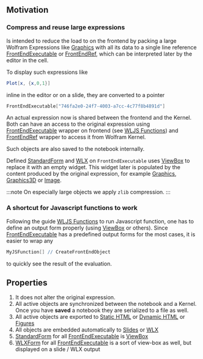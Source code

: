 ## Motivation



### Compress and reuse large expressions
Is intended to reduce the load to on the frontend by packing a large Wolfram Expressions like [Graphics](frontend/Reference/Graphics/Graphics.md) with all its data to a single line reference [FrontEndExecutable](frontend/Reference/Frontend%20Objects/FrontEndExecutable.md) or [FrontEndRef](frontend/Reference/Frontend%20Objects/FrontEndRef.md), which can be interpreted later by the editor in the cell. 

To display such expressions like

```mathematica
Plot[x, {x,0,1}]
```

inline in the editor or on a slide, they are converted to a pointer

```mathematica
FrontEndExecutable["746fa2e0-24f7-4003-a7cc-4c77f8b4891d"]
```

An actual expression now is shared between the frontend and the Kernel. Both can have an access to the original expression using [FrontEndExecutable](frontend/Reference/Frontend%20Objects/FrontEndExecutable.md) wrapper on frontend (see [WLJS Functions](frontend/Advanced/Frontend%20interpretation/WLJS%20Functions.md)) and [FrontEndRef](frontend/Reference/Frontend%20Objects/FrontEndRef.md) wrapper to access it from Wolfram Kernel.

Such objects are also saved to the notebook internally.

Defined [StandardForm](frontend/Reference/Formatting/StandardForm.md) and [WLX](frontend/Cell%20types/WLX.md) on `FrontEndExecutable` uses [ViewBox](frontend/Reference/Formatting/Low-level/ViewBox.md) to replace it with an empty widget. This widget later is populated by the content produced by the original expression, for example [Graphics](frontend/Reference/Graphics/Graphics.md), [Graphics3D](frontend/Reference/Graphics3D/Graphics3D.md) or [Image](frontend/Reference/Image/Image.md).

:::note
On especially large objects we apply `zlib` compression.
:::

### A shortcut for Javascript functions to work
Following the guide [WLJS Functions](frontend/Advanced/Frontend%20interpretation/WLJS%20Functions.md) to run Javascript function, one has to define an output form properly (using [ViewBox](frontend/Reference/Formatting/Low-level/ViewBox.md) or others). Since [FrontEndExecutable](frontend/Reference/Frontend%20Objects/FrontEndExecutable.md) has a predefined output forms for the most cases, it is easier to wrap any

```mathematica
MyJSFunction[] // CreateFrontEndObject
```

to quickly see the result of the evaluation.

## Properties
1. It does not alter the original expression.
2. All active objects are synchronized between the notebook and a Kernel. Once you have __saved__ a notebook they are serialized to a file as well.
3. All active objects are exported to [Static HTML](frontend/Exporting/Static%20HTML.md) or [Dynamic HTML](frontend/Exporting/Dynamic%20HTML.md) or [Figures](frontend/Exporting/Figures.md)
4. All objects are embedded automatically to [Slides](frontend/Cell%20types/Slides.md) or [WLX](frontend/Cell%20types/WLX.md)
5. [StandardForm](frontend/Reference/Formatting/StandardForm.md) for all [FrontEndExecutable](frontend/Reference/Frontend%20Objects/FrontEndExecutable.md) is [ViewBox](frontend/Reference/Formatting/Low-level/ViewBox.md) 
6. [WLXForm](frontend/Reference/Formatting/WLXForm.md) for all [FrontEndExecutable](frontend/Reference/Frontend%20Objects/FrontEndExecutable.md) is a sort of view-box as well, but displayed on a slide / WLX output







